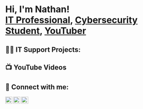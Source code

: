 <h1>Hi, I'm Nathan! <br/><a href="https://github.com/nkordowski/nkordowski">IT Professional</a>, <a href="https://www.linkedin.com/in/nathan-kordowski-33b636176/">Cybersecurity Student</a>, <a href="https://www.youtube.com/channel/UCE_sWWy7_vq9Bzq28T2CKxw">YouTuber</a></h1>

<h2>👨‍💻 IT Support Projects:</h2>



<h2>📺  YouTube Videos</h2>


<h2> 🤳 Connect with me:</h2>

[<img align="left" alt="JoshMadakor | YouTube" width="22px" src="https://cdn.jsdelivr.net/npm/simple-icons@v3/icons/youtube.svg" />][youtube]
[<img align="left" alt="JoshMadakor | Twitter" width="22px" src="https://cdn.jsdelivr.net/npm/simple-icons@v3/icons/twitter.svg" />][twitter]
[<img align="left" alt="JoshMadakor | LinkedIn" width="22px" src="https://cdn.jsdelivr.net/npm/simple-icons@v3/icons/linkedin.svg" />][linkedin]

[twitter]: https://twitter.com/NathanKordowski
[youtube]: https://www.youtube.com/channel/UCE_sWWy7_vq9Bzq28T2CKxw
[linkedin]: https://www.linkedin.com/in/nathan-kordowski-33b636176/

<!--
**joshmadakor1/joshmadakor1** is a ✨ _special_ ✨ repository because its `README.md` (this file) appears on your GitHub profile.
